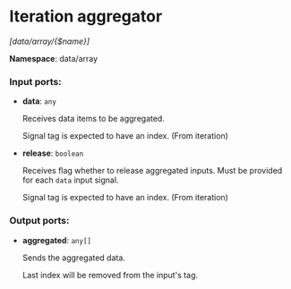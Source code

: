 # Iteration aggregator

_[data/array/{$name}]_

__Namespace__: data/array

### Input ports:

* __data__: ` any `

    Receives data items to be aggregated.
    
    Signal tag is expected to have an index. (From iteration)


* __release__: ` boolean `

    Receives flag whether to release aggregated inputs. Must be provided for each `data` input signal.
    
    Signal tag is expected to have an index. (From iteration)

### Output ports:

* __aggregated__: ` any[] `

    Sends the aggregated data.
    
    Last index will be removed from the input's tag.

